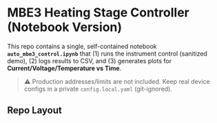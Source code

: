 # MBE3 Heating Stage Controller (Notebook Version)

This repo contains a single, self-contained notebook **`auto_mbe3_control.ipynb`** that
(1) runs the instrument control (sanitized demo), (2) logs results to CSV, and
(3) generates plots for **Current/Voltage/Temperature vs Time**.

> ⚠️ Production addresses/limits are not included. Keep real device configs in a private `config.local.yaml` (git-ignored).

## Repo Layout
